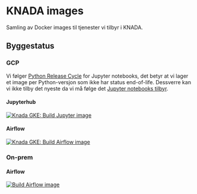 # KNADA images

Samling av Docker images til tjenester vi tilbyr i KNADA.

## Byggestatus

### GCP

Vi følger [Python Release Cycle](https://devguide.python.org/versions/) for Jupyter notebooks, det betyr at vi lager et image per Python-versjon som ikke har status end-of-life.
Dessverre kan vi ikke tilby det nyeste da vi må følge det [Jupyter notebooks tilbyr](https://hub.docker.com/r/jupyter/base-notebook/tags).

#### Jupyterhub

[![Knada GKE: Build Jupyter image](https://github.com/navikt/knada-images/actions/workflows/knada_gke_jupyter.yaml/badge.svg)](https://github.com/navikt/knada-images/actions/workflows/knada_gke_jupyter.yaml)

#### Airflow

[![Knada GKE: Build Airflow image](https://github.com/navikt/knada-images/actions/workflows/knada_gke_airflow.yaml/badge.svg)](https://github.com/navikt/knada-images/actions/workflows/knada_gke_airflow.yaml)

### On-prem

#### Airflow

[![Build Airflow image](https://github.com/navikt/knada-images/actions/workflows/airflow_base_image.yaml/badge.svg)](https://github.com/navikt/knada-images/actions/workflows/airflow_base_image.yaml)
